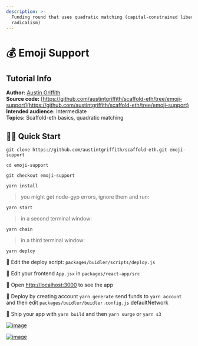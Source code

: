 ```yaml
---
description: >-
  Funding round that uses quadratic matching (capital-constrained liberal
  radicalism)
---
```


# 💰 Emoji Support

## Tutorial Info

**Author:** [Austin Griffith](https://github.com/austintgriffith)  
**Source code:** [https://github.com/austintgriffith/scaffold-eth/tree/emoji-support](https://github.com/austintgriffith/scaffold-eth/tree/emoji-support)  
**Intended audience:** Intermediate  
**Topics:** Scaffold-eth basics, quadratic matching

## 🏃‍♀️ Quick Start

```text
git clone https://github.com/austintgriffith/scaffold-eth.git emoji-support

cd emoji-support

git checkout emoji-support
```

```text
yarn install
```

> you might get node-gyp errors, ignore them and run:

```text
yarn start
```

> in a second terminal window:

```text
yarn chain
```

> in a third terminal window:

```text
yarn deploy
```

🔏 Edit the deploy script: `packages/buidler/scripts/deploy.js`

📝 Edit your frontend `App.jsx` in `packages/react-app/src`

📱 Open [http://localhost:3000](http://localhost:3000/) to see the app

📡 Deploy by creating account `yarn generate` send funds to `yarn account` and then edit `packages/buidler/buidler.config.js` defaultNetwork

🚢 Ship your app with `yarn build` and then `yarn surge` or `yarn s3`

[![image](https://user-images.githubusercontent.com/2653167/98257948-85038a80-1f3d-11eb-8cfc-1fc9f89104ac.png)](https://user-images.githubusercontent.com/2653167/98257948-85038a80-1f3d-11eb-8cfc-1fc9f89104ac.png)

[![image](https://user-images.githubusercontent.com/2653167/98258057-a2385900-1f3d-11eb-9cc0-ad50621fbc58.png)](https://user-images.githubusercontent.com/2653167/98258057-a2385900-1f3d-11eb-9cc0-ad50621fbc58.png)

